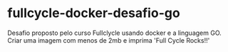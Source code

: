 # fullcycle-docker-desafio-go
Desafio proposto pelo curso Fullclycle usando docker e a linguagem GO. Criar uma imagem com menos de 2mb e imprima 'Full Cycle Rocks!!'
